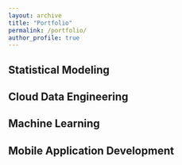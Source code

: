 ```yaml
---
layout: archive
title: "Portfolio"
permalink: /portfolio/
author_profile: true
---
```


## Statistical Modeling

## Cloud Data Engineering

## Machine Learning

## Mobile Application Development

